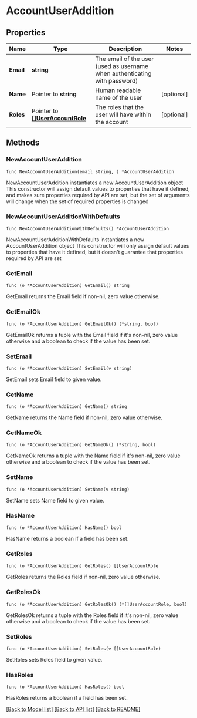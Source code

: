 # AccountUserAddition

## Properties

Name | Type | Description | Notes
------------ | ------------- | ------------- | -------------
**Email** | **string** | The email of the user (used as username when authenticating with password) | 
**Name** | Pointer to **string** | Human readable name of the user | [optional] 
**Roles** | Pointer to [**[]UserAccountRole**](UserAccountRole.md) | The roles that the user will have within the account | [optional] 

## Methods

### NewAccountUserAddition

`func NewAccountUserAddition(email string, ) *AccountUserAddition`

NewAccountUserAddition instantiates a new AccountUserAddition object
This constructor will assign default values to properties that have it defined,
and makes sure properties required by API are set, but the set of arguments
will change when the set of required properties is changed

### NewAccountUserAdditionWithDefaults

`func NewAccountUserAdditionWithDefaults() *AccountUserAddition`

NewAccountUserAdditionWithDefaults instantiates a new AccountUserAddition object
This constructor will only assign default values to properties that have it defined,
but it doesn't guarantee that properties required by API are set

### GetEmail

`func (o *AccountUserAddition) GetEmail() string`

GetEmail returns the Email field if non-nil, zero value otherwise.

### GetEmailOk

`func (o *AccountUserAddition) GetEmailOk() (*string, bool)`

GetEmailOk returns a tuple with the Email field if it's non-nil, zero value otherwise
and a boolean to check if the value has been set.

### SetEmail

`func (o *AccountUserAddition) SetEmail(v string)`

SetEmail sets Email field to given value.


### GetName

`func (o *AccountUserAddition) GetName() string`

GetName returns the Name field if non-nil, zero value otherwise.

### GetNameOk

`func (o *AccountUserAddition) GetNameOk() (*string, bool)`

GetNameOk returns a tuple with the Name field if it's non-nil, zero value otherwise
and a boolean to check if the value has been set.

### SetName

`func (o *AccountUserAddition) SetName(v string)`

SetName sets Name field to given value.

### HasName

`func (o *AccountUserAddition) HasName() bool`

HasName returns a boolean if a field has been set.

### GetRoles

`func (o *AccountUserAddition) GetRoles() []UserAccountRole`

GetRoles returns the Roles field if non-nil, zero value otherwise.

### GetRolesOk

`func (o *AccountUserAddition) GetRolesOk() (*[]UserAccountRole, bool)`

GetRolesOk returns a tuple with the Roles field if it's non-nil, zero value otherwise
and a boolean to check if the value has been set.

### SetRoles

`func (o *AccountUserAddition) SetRoles(v []UserAccountRole)`

SetRoles sets Roles field to given value.

### HasRoles

`func (o *AccountUserAddition) HasRoles() bool`

HasRoles returns a boolean if a field has been set.


[[Back to Model list]](../README.md#documentation-for-models) [[Back to API list]](../README.md#documentation-for-api-endpoints) [[Back to README]](../README.md)



